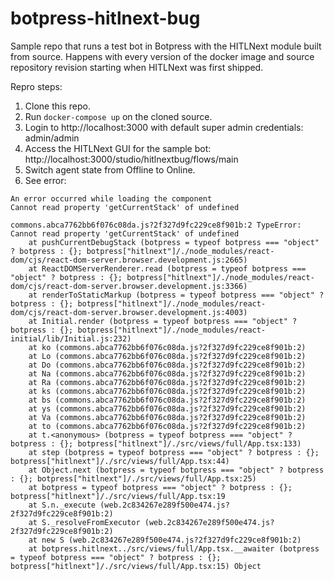 # botpress-hitlnext-bug
Sample repo that runs a test bot in Botpress with the HITLNext module built from source. Happens with every version of the docker image and source repository revision starting when HITLNext was first shipped.

Repro steps:
1. Clone this repo.
1. Run `docker-compose up` on the cloned source.
1. Login to http://localhost:3000 with default super admin credentials: admin/admin
1. Access the HITLNext GUI for the sample bot: http://localhost:3000/studio/hitlnextbug/flows/main
1. Switch agent state from Offline to Online.
1. See error: 

```
An error occurred while loading the component
Cannot read property 'getCurrentStack' of undefined

commons.abca7762bb6f076c08da.js?2f327d9fc229ce8f901b:2 TypeError: Cannot read property 'getCurrentStack' of undefined
    at pushCurrentDebugStack (botpress = typeof botpress === "object" ? botpress : {}; botpress["hitlnext"]/./node_modules/react-dom/cjs/react-dom-server.browser.development.js:2665)
    at ReactDOMServerRenderer.read (botpress = typeof botpress === "object" ? botpress : {}; botpress["hitlnext"]/./node_modules/react-dom/cjs/react-dom-server.browser.development.js:3366)
    at renderToStaticMarkup (botpress = typeof botpress === "object" ? botpress : {}; botpress["hitlnext"]/./node_modules/react-dom/cjs/react-dom-server.browser.development.js:4003)
    at Initial.render (botpress = typeof botpress === "object" ? botpress : {}; botpress["hitlnext"]/./node_modules/react-initial/lib/Initial.js:232)
    at ko (commons.abca7762bb6f076c08da.js?2f327d9fc229ce8f901b:2)
    at Lo (commons.abca7762bb6f076c08da.js?2f327d9fc229ce8f901b:2)
    at Do (commons.abca7762bb6f076c08da.js?2f327d9fc229ce8f901b:2)
    at Na (commons.abca7762bb6f076c08da.js?2f327d9fc229ce8f901b:2)
    at Ra (commons.abca7762bb6f076c08da.js?2f327d9fc229ce8f901b:2)
    at ks (commons.abca7762bb6f076c08da.js?2f327d9fc229ce8f901b:2)
    at bs (commons.abca7762bb6f076c08da.js?2f327d9fc229ce8f901b:2)
    at ys (commons.abca7762bb6f076c08da.js?2f327d9fc229ce8f901b:2)
    at Va (commons.abca7762bb6f076c08da.js?2f327d9fc229ce8f901b:2)
    at to (commons.abca7762bb6f076c08da.js?2f327d9fc229ce8f901b:2)
    at t.<anonymous> (botpress = typeof botpress === "object" ? botpress : {}; botpress["hitlnext"]/./src/views/full/App.tsx:133)
    at step (botpress = typeof botpress === "object" ? botpress : {}; botpress["hitlnext"]/./src/views/full/App.tsx:44)
    at Object.next (botpress = typeof botpress === "object" ? botpress : {}; botpress["hitlnext"]/./src/views/full/App.tsx:25)
    at botpress = typeof botpress === "object" ? botpress : {}; botpress["hitlnext"]/./src/views/full/App.tsx:19
    at S.n._execute (web.2c834267e289f500e474.js?2f327d9fc229ce8f901b:2)
    at S._resolveFromExecutor (web.2c834267e289f500e474.js?2f327d9fc229ce8f901b:2)
    at new S (web.2c834267e289f500e474.js?2f327d9fc229ce8f901b:2)
    at botpress.hitlnext../src/views/full/App.tsx.__awaiter (botpress = typeof botpress === "object" ? botpress : {}; botpress["hitlnext"]/./src/views/full/App.tsx:15) Object
```
